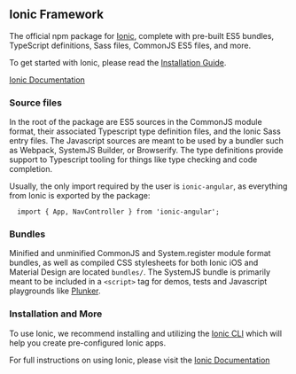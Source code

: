 ## Ionic Framework

The official npm package for [Ionic](https://ionicframework.com/), complete with pre-built ES5 bundles, TypeScript definitions, Sass files, CommonJS ES5 files, and more.

To get started with Ionic, please read the [Installation Guide](https://ionicframework.com/docs/intro/installation/).

[Ionic Documentation](https://ionicframework.com/docs/)

### Source files

In the root of the package are ES5 sources in the CommonJS module format, their associated Typescript type definition files, and the Ionic Sass entry files. The Javascript sources are meant to be used by a bundler such as Webpack, SystemJS Builder, or Browserify. The type definitions provide support to Typescript tooling for things like type checking and code completion.

Usually, the only import required by the user is `ionic-angular`, as everything from Ionic is exported by the package:

```
  import { App, NavController } from 'ionic-angular';
```

### Bundles

Minified and unminified CommonJS and System.register module format bundles, as well as compiled CSS stylesheets for both Ionic iOS and Material Design are located `bundles/`. The SystemJS bundle is  primarily meant to be included in a `<script>` tag for demos, tests and Javascript playgrounds like [Plunker](https://plnkr.co/).

### Installation and More

To use Ionic, we recommend installing and utilizing the [Ionic CLI](https://ionicframework.com/docs/intro/installation/) which will help you create pre-configured Ionic apps.

For full instructions on using Ionic, please visit the [Ionic Documentation](https://ionicframework.com/docs/)

